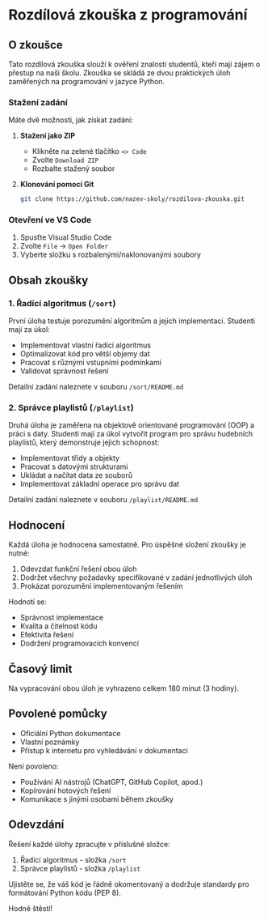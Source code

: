 # Rozdílová zkouška z programování

## O zkoušce

Tato rozdílová zkouška slouží k ověření znalostí studentů, kteří mají zájem o přestup na naši školu. Zkouška se skládá ze dvou praktických úloh zaměřených na programování v jazyce Python.

### Stažení zadání
Máte dvě možnosti, jak získat zadání:

1. **Stažení jako ZIP**
   - Klikněte na zelené tlačítko `<> Code`
   - Zvolte `Download ZIP`
   - Rozbalte stažený soubor

2. **Klonování pomocí Git**
   ```bash
   git clone https://github.com/nazev-skoly/rozdilova-zkouska.git
   ```

### Otevření ve VS Code
1. Spusťte Visual Studio Code
2. Zvolte `File` → `Open Folder`
3. Vyberte složku s rozbalenými/naklonovanými soubory

## Obsah zkoušky

### 1. Řadící algoritmus (`/sort`)
První úloha testuje porozumění algoritmům a jejich implementaci. Studenti mají za úkol:
- Implementovat vlastní řadící algoritmus
- Optimalizovat kód pro větší objemy dat
- Pracovat s různými vstupními podmínkami
- Validovat správnost řešení

Detailní zadání naleznete v souboru `/sort/README.md`

### 2. Správce playlistů (`/playlist`)
Druhá úloha je zaměřena na objektově orientované programování (OOP) a práci s daty. Studenti mají za úkol vytvořit program pro správu hudebních playlistů, který demonstruje jejich schopnost:
- Implementovat třídy a objekty
- Pracovat s datovými strukturami
- Ukládat a načítat data ze souborů
- Implementovat základní operace pro správu dat

Detailní zadání naleznete v souboru `/playlist/README.md`

## Hodnocení

Každá úloha je hodnocena samostatně. Pro úspěšné složení zkoušky je nutné:
1. Odevzdat funkční řešení obou úloh
2. Dodržet všechny požadavky specifikované v zadání jednotlivých úloh
3. Prokázat porozumění implementovaným řešením

Hodnotí se:
- Správnost implementace
- Kvalita a čitelnost kódu
- Efektivita řešení
- Dodržení programovacích konvencí

## Časový limit

Na vypracování obou úloh je vyhrazeno celkem 180 minut (3 hodiny).

## Povolené pomůcky
- Oficiální Python dokumentace
- Vlastní poznámky
- Přístup k internetu pro vyhledávání v dokumentaci

Není povoleno:
- Používání AI nástrojů (ChatGPT, GitHub Copilot, apod.)
- Kopírování hotových řešení
- Komunikace s jinými osobami během zkoušky

## Odevzdání

Řešení každé úlohy zpracujte v příslušné složce:
1. Řadící algoritmus - složka `/sort`
2. Správce playlistů - složka `/playlist`

Ujistěte se, že váš kód je řádně okomentovaný a dodržuje standardy pro formátování Python kódu (PEP 8).

Hodně štěstí!